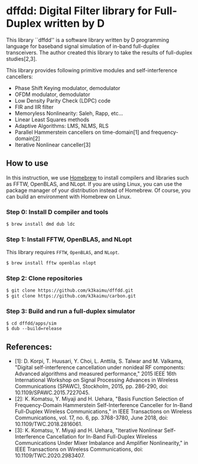 # dffdd: Digital Filter library for Full-Duplex written by D

This library ``dffdd'' is a software library written by D programming language for baseband signal simulation of in-band full-duplex transceivers.
The author created this library to take the results of full-duplex studies[2,3].

This library provides following primitive modules and self-interference cancellers:

+ Phase Shift Keying modulator, demodulator
+ OFDM modulator, demodulator
+ Low Density Parity Check (LDPC) code
+ FIR and IIR filter
+ Memoryless Nonlinearity: Saleh, Rapp, etc...
+ Linear Least Squares methods
+ Adaptive Algorithms: LMS, NLMS, RLS
+ Parallel Hammerstein cancellers on time-domain[1] and frequency-domain[2]
+ Iterative Nonlinear canceller[3]

## How to use

In this instruction, we use [Homebrew](https://brew.sh/) to install compilers and libraries such as FFTW, OpenBLAS, and NLopt.
If you are using Linux, you can use the package manager of your distribution instead of Homebrew.
Of course, you can build an environment with Homebrew on Linux.

### Step 0: Install D compiler and tools

```sh
$ brew install dmd dub ldc
```

### Step 1: Install FFTW, OpenBLAS, and NLopt
This library requires `FFTW`, `OpenBLAS`, and `NLopt`.

```sh
$ brew install fftw openblas nlopt
```

### Step 2: Clone repositories

```sh
$ git clone https://github.com/k3kaimu/dffdd.git
$ git clone https://github.com/k3kaimu/carbon.git
```


### Step 3: Build and run a full-duplex simulator

~~~~
$ cd dffdd/apps/sim
$ dub --build=release
~~~~



## References:

+ [1]: D. Korpi, T. Huusari, Y. Choi, L. Anttila, S. Talwar and M. Valkama, "Digital self-interference cancellation under nonideal RF components: Advanced algorithms and measured performance," 2015 IEEE 16th International Workshop on Signal Processing Advances in Wireless Communications (SPAWC), Stockholm, 2015, pp. 286-290, doi: 10.1109/SPAWC.2015.7227045. 
+ [2]: K. Komatsu, Y. Miyaji and H. Uehara, "Basis Function Selection of Frequency-Domain Hammerstein Self-Interference Canceller for In-Band Full-Duplex Wireless Communications," in IEEE Transactions on Wireless Communications, vol. 17, no. 6, pp. 3768-3780, June 2018, doi: 10.1109/TWC.2018.2816061.
+ [3]: K. Komatsu, Y. Miyaji and H. Uehara, "Iterative Nonlinear Self-Interference Cancellation for In-Band Full-Duplex Wireless Communications Under Mixer Imbalance and Amplifier Nonlinearity," in IEEE Transactions on Wireless Communications, doi: 10.1109/TWC.2020.2983407.
